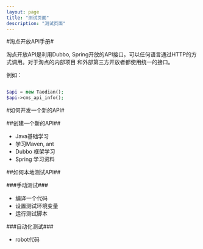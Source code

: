```yaml
---
layout: page
title: "测试页面"
description: "测试页面"
---
```


#淘点开放API手册#

淘点开放API是利用Dubbo, Spring开放的API接口。可以任何语言通过HTTP的方式调用。对于淘点的内部项目
和外部第三方开放者都使用统一的接口。

例如：
```php 

$api = new Taodian();
$api->cms_api_info();

```


#如何开发一个新的API#

##创建一个新的API##


*  Java基础学习
*  学习Maven, ant
*  Dubbo 框架学习
*  Spring 学习资料


##如何本地测试API##

###手动测试###

*  编译一个代码
*  设置测试环境变量
*  运行测试脚本

###自动化测试###
*  robot代码

